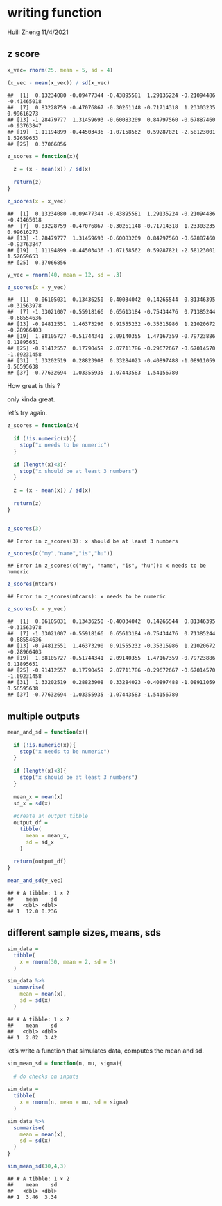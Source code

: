 writing function
================
Huili Zheng
11/4/2021

## z score

``` r
x_vec= rnorm(25, mean = 5, sd = 4)

(x_vec - mean(x_vec)) / sd(x_vec)
```

    ##  [1]  0.13234080 -0.09477344 -0.43895581  1.29135224 -0.21094486 -0.41465018
    ##  [7]  0.83228759 -0.47076867 -0.30261148 -0.71714318  1.23303235  0.99616273
    ## [13] -1.28479777  1.31459693 -0.60083209  0.84797560 -0.67887460 -0.93763847
    ## [19]  1.11194899 -0.44503436 -1.07158562  0.59287821 -2.58123001  1.52659653
    ## [25]  0.37066856

``` r
z_scores = function(x){
  
  z = (x - mean(x)) / sd(x)
  
  return(z)
}

z_scores(x = x_vec)
```

    ##  [1]  0.13234080 -0.09477344 -0.43895581  1.29135224 -0.21094486 -0.41465018
    ##  [7]  0.83228759 -0.47076867 -0.30261148 -0.71714318  1.23303235  0.99616273
    ## [13] -1.28479777  1.31459693 -0.60083209  0.84797560 -0.67887460 -0.93763847
    ## [19]  1.11194899 -0.44503436 -1.07158562  0.59287821 -2.58123001  1.52659653
    ## [25]  0.37066856

``` r
y_vec = rnorm(40, mean = 12, sd = .3)

z_scores(x = y_vec)
```

    ##  [1]  0.06105031  0.13436250 -0.40034042  0.14265544  0.81346395 -0.31563978
    ##  [7] -1.33021007 -0.55918166  0.65613184 -0.75434476  0.71385244 -0.68554636
    ## [13] -0.94812551  1.46373290  0.91555232 -0.35315986  1.21020672 -0.28966403
    ## [19]  1.88105727 -0.51744341  2.09140355  1.47167359 -0.79723886  0.11895651
    ## [25] -0.91412557  0.17790459  2.07711786 -0.29672667 -0.67014570 -1.69231458
    ## [31]  1.33202519  0.28823908  0.33284023 -0.40897488 -1.08911059  0.56595638
    ## [37] -0.77632694 -1.03355935 -1.07443583 -1.54156780

How great is this ?

only kinda great.

let’s try again.

``` r
z_scores = function(x){
  
  if (!is.numeric(x)){
    stop("x needs to be numeric")
  }
  
  if (length(x)<3){
    stop("x should be at least 3 numbers")
  }
  
  z = (x - mean(x)) / sd(x)
  
  return(z)
}


z_scores(3)
```

    ## Error in z_scores(3): x should be at least 3 numbers

``` r
z_scores(c("my","name","is","hu"))
```

    ## Error in z_scores(c("my", "name", "is", "hu")): x needs to be numeric

``` r
z_scores(mtcars)
```

    ## Error in z_scores(mtcars): x needs to be numeric

``` r
z_scores(x = y_vec)
```

    ##  [1]  0.06105031  0.13436250 -0.40034042  0.14265544  0.81346395 -0.31563978
    ##  [7] -1.33021007 -0.55918166  0.65613184 -0.75434476  0.71385244 -0.68554636
    ## [13] -0.94812551  1.46373290  0.91555232 -0.35315986  1.21020672 -0.28966403
    ## [19]  1.88105727 -0.51744341  2.09140355  1.47167359 -0.79723886  0.11895651
    ## [25] -0.91412557  0.17790459  2.07711786 -0.29672667 -0.67014570 -1.69231458
    ## [31]  1.33202519  0.28823908  0.33284023 -0.40897488 -1.08911059  0.56595638
    ## [37] -0.77632694 -1.03355935 -1.07443583 -1.54156780

## multiple outputs

``` r
mean_and_sd = function(x){
  
  if (!is.numeric(x)){
    stop("x needs to be numeric")
  }
  
  if (length(x)<3){
    stop("x should be at least 3 numbers")
  }
  
  mean_x = mean(x)
  sd_x = sd(x)
  
  #create an output tibble
  output_df = 
    tibble(
      mean = mean_x,
      sd = sd_x
    )
  
  return(output_df)
}

mean_and_sd(y_vec)
```

    ## # A tibble: 1 × 2
    ##    mean    sd
    ##   <dbl> <dbl>
    ## 1  12.0 0.236

## different sample sizes, means, sds

``` r
sim_data = 
  tibble(
    x = rnorm(30, mean = 2, sd = 3)
  )

sim_data %>%
  summarise(
    mean = mean(x),
    sd = sd(x)
  )
```

    ## # A tibble: 1 × 2
    ##    mean    sd
    ##   <dbl> <dbl>
    ## 1  2.02  3.42

let’s write a function that simulates data, computes the mean and sd.

``` r
sim_mean_sd = function(n, mu, sigma){
  
  # do checks on inputs
  
sim_data = 
  tibble(
    x = rnorm(n, mean = mu, sd = sigma)
  )

sim_data %>%
  summarise(
    mean = mean(x),
    sd = sd(x)
  )
}

sim_mean_sd(30,4,3)
```

    ## # A tibble: 1 × 2
    ##    mean    sd
    ##   <dbl> <dbl>
    ## 1  3.46  3.34
